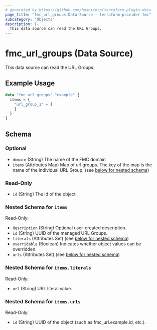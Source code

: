 ```yaml
---
# generated by https://github.com/hashicorp/terraform-plugin-docs
page_title: "fmc_url_groups Data Source - terraform-provider-fmc"
subcategory: "Objects"
description: |-
  This data source can read the URL Groups.
---
```


# fmc_url_groups (Data Source)

This data source can read the URL Groups.

## Example Usage

```terraform
data "fmc_url_groups" "example" {
  items = {
    "url_group_1" = {
    }
  }
}
```

<!-- schema generated by tfplugindocs -->
## Schema

### Optional

- `domain` (String) The name of the FMC domain
- `items` (Attributes Map) Map of url groups. The key of the map is the name of the individual URL Group. (see [below for nested schema](#nestedatt--items))

### Read-Only

- `id` (String) The id of the object

<a id="nestedatt--items"></a>
### Nested Schema for `items`

Read-Only:

- `description` (String) Optional user-created description.
- `id` (String) UUID of the managed URL Groups.
- `literals` (Attributes Set) (see [below for nested schema](#nestedatt--items--literals))
- `overridable` (Boolean) Indicates whether object values can be overridden.
- `urls` (Attributes Set) (see [below for nested schema](#nestedatt--items--urls))

<a id="nestedatt--items--literals"></a>
### Nested Schema for `items.literals`

Read-Only:

- `url` (String) URL literal value.


<a id="nestedatt--items--urls"></a>
### Nested Schema for `items.urls`

Read-Only:

- `id` (String) UUID of the object (such as fmc_url.example.id, etc.).
